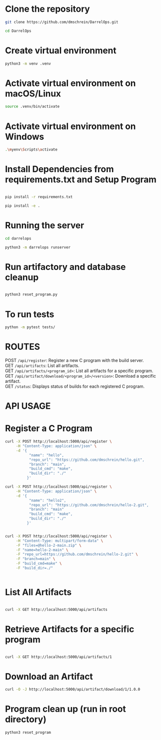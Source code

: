 
# Clone the repository

```sh
git clone https://github.com/dmschrein/DarrelOps.git

cd DarrelOps

```

# Create virtual environment
```sh
python3 -m venv .venv
```

# Activate virtual environment on macOS/Linux
```sh
source .venv/bin/activate
```

# Activate virtual environment on Windows
```sh
.\myenv\Scripts\activate

```

# Install Dependencies from requirements.txt and Setup Program

```sh

pip install -r requirements.txt

pip install -e .

```

# Running the server

```sh
cd darrelops

python3 -m darrelops runserver

```

# Run artifactory and database cleanup 

```sh

python3 reset_program.py

```


# To run tests

```sh
python -m pytest tests/
```


# ROUTES
POST `/api/register`: Register a new C program with the build server.<br>
GET `/api/artifacts`: List all artifacts.<br>
GET `/api/artifacts/<program_id>`: List all artifacts for a specific program.<br>
GET `/api/artifact/download/<program_id>/<version>`: Download a specific artifact.<br>
GET `/status`: Displays status of builds for each registered C program.

# API USAGE

# Register a C Program

```sh
curl -X POST http://localhost:5000/api/register \
     -H "Content-Type: application/json" \
     -d '{
           "name": "hello",
           "repo_url": "https://github.com/dmschrein/hello.git",
           "branch": "main",
           "build_cmd": "make",
           "build_dir": "./"
          }'
```

```sh
curl -X POST http://localhost:5000/api/register \
     -H "Content-Type: application/json" \
     -d '{
           "name": "hello2",
           "repo_url": "https://github.com/dmschrein/hello-2.git",
           "branch": "main"
           "build_cmd": "make",
           "build_dir": "./"
          }'

```

```sh

curl -X POST http://localhost:5000/api/register \
     -H "Content-Type: multipart/form-data" \
     -F "files=@hello-2-main.zip" \
     -F "name=hello-2-main" \
     -F "repo_url=https://github.com/dmschrein/hello-2.git" \
     -F "branch=main" \
     -F "build_cmd=make" \
     -F "build_dir=./"
     
```

# List All Artifacts
```sh

curl -X GET http://localhost:5000/api/artifacts

```

# Retrieve Artifacts for a specific program
```sh

curl -X GET http://localhost:5000/api/artifacts/1

```

# Download an Artifact
```sh
curl -O -J http://localhost:5000/api/artifact/download/1/1.0.0

```


# Program clean up (run in root directory)
```sh
python3 reset_program
```

